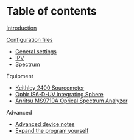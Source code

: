 # Table of contents
[Introduction](introduction.md)

[Configuration files](configuration_files.md)
- [General settings](measurements/general.md)
- [IPV](measurements/IPV.md)
- [Spectrum](measurements/spectrum.md)

Equipment
- [Keithley 2400 Sourcemeter](equipment/keithley2400.md)
- [Ophir IS6-D-UV integrating Sphere](equipment/ophir_IS6_D_UV.md)
- [Anritsu MS9710A Oprical Spectrum Analyzer](equipment/anritsuMS9710A.md)

Advanced
- [Advanced device notes](/advanced/adv_device_notes.md)
- [Expand the program yourself](/advanced/expanding.md)